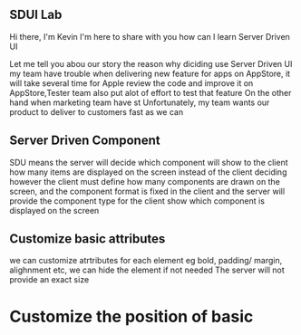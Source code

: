## SDUI Lab
Hi there, I'm Kevin I'm here to share with you how can I learn Server Driven UI 

Let me tell you abou our story the reason why diciding use Server Driven UI 
my team have trouble when delivering new feature for apps on AppStore, it will take several time  for Apple review the code and improve it on AppStore,Tester team also put alot of effort to test that feature
 On the other hand when marketing team have st
Unfortunately, my team wants our product to deliver to customers fast as we can 



## Server Driven Component 

SDU means the server will decide which component will show to the client how many items are displayed on the screen instead of the client deciding however the client must define how many components are drawn on the screen, and the component format is fixed in the client and
 the server will provide the component type for the client show which component is displayed on the screen 

## Customize basic attributes 

we can customize atrtributes for each element eg bold, padding/ margin, alighnment etc, we can hide the element if not needed 
The server will not provide an exact size 
# Customize the position of basic 




